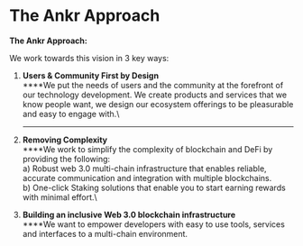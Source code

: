 # The Ankr Approach

**The Ankr Approach:**

We work towards this vision in 3  key ways:

1. **Users & Community First by Design**\
   ****We put the needs of users and the community at the forefront of our technology development. We create products and services that we know people want, we design our ecosystem offerings to be pleasurable and easy to engage with.\
   ****
2. **Removing Complexity**\
   ****We work to simplify the complexity of blockchain and DeFi by providing the following:\
   a) Robust web 3.0 multi-chain infrastructure that enables reliable, accurate communication and integration with multiple blockchains.\
   b) One-click Staking solutions that enable you to start earning rewards with minimal effort.\

3. **Building an inclusive Web 3.0 blockchain infrastructure**\
   ****We want to empower developers with easy to use tools, services and interfaces to a multi-chain environment.&#x20;
